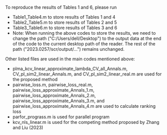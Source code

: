 To reproduce the results of Tables 1 and 6, please run

- Table1_Table4.m to store results of Tables 1 and 4
- Table2_Table5.m to store results of Tables 2 and 5
- Table3_Table6.m to store results of Tables 3 and 6
- Note: When running the above codes to store the results, we need to change the path ("C:/Users/dell/Desktop") to the output data at the end of the code to the current desktop path of the reader. The rest of the path ("2023.0257/scr/output/...") remains unchanged.

Other listed files are used in the main codes mentioned above:

- plma_kcv_linear_approximate_lambda_CV_all_Annals.m, CV_pl_sim2_linear_Annals.m, and CV_pl_sim2_linear_real.m are used for the proposed method
- pairwise_loss.m, pairwise_loss_real.m, pairwise_loss_approximate_Annals_1.m, pairwise_loss_approximate_Annals_2.m, pairwise_loss_approximate_Annals_3.m, and pairwise_loss_approximate_Annals_4.m are used to calculate ranking loss
- parfor_prograss.m is used for parallel program
- kcv_nls_linear.m is used for the competing method proposed by Zhang and Liu (2023)
